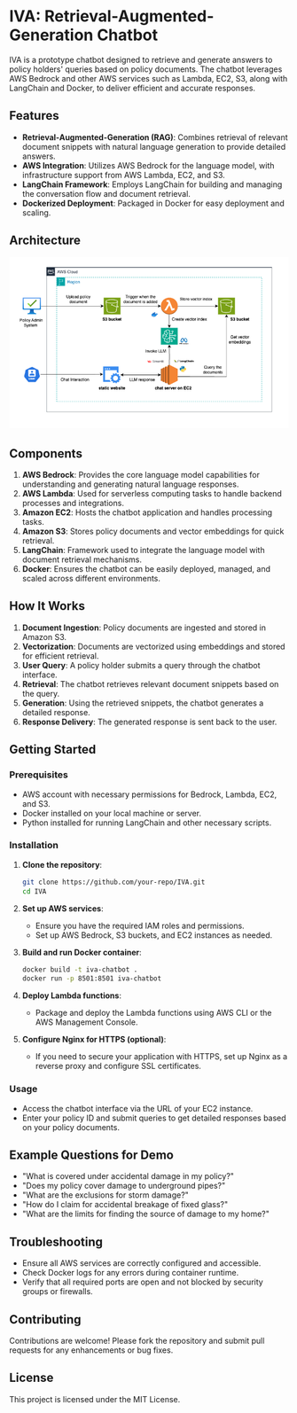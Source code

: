 # IVA: Retrieval-Augmented-Generation Chatbot

IVA is a prototype chatbot designed to retrieve and generate answers to policy holders' queries based on policy documents. The chatbot leverages AWS Bedrock and other AWS services such as Lambda, EC2, S3, along with LangChain and Docker, to deliver efficient and accurate responses.

## Features

- **Retrieval-Augmented-Generation (RAG)**: Combines retrieval of relevant document snippets with natural language generation to provide detailed answers.
- **AWS Integration**: Utilizes AWS Bedrock for the language model, with infrastructure support from AWS Lambda, EC2, and S3.
- **LangChain Framework**: Employs LangChain for building and managing the conversation flow and document retrieval.
- **Dockerized Deployment**: Packaged in Docker for easy deployment and scaling.

## Architecture

![IVA Architecture](architecture/architecture.drawio.png)

## Components

1. **AWS Bedrock**: Provides the core language model capabilities for understanding and generating natural language responses.
2. **AWS Lambda**: Used for serverless computing tasks to handle backend processes and integrations.
3. **Amazon EC2**: Hosts the chatbot application and handles processing tasks.
4. **Amazon S3**: Stores policy documents and vector embeddings for quick retrieval.
5. **LangChain**: Framework used to integrate the language model with document retrieval mechanisms.
6. **Docker**: Ensures the chatbot can be easily deployed, managed, and scaled across different environments.

## How It Works

1. **Document Ingestion**: Policy documents are ingested and stored in Amazon S3.
2. **Vectorization**: Documents are vectorized using embeddings and stored for efficient retrieval.
3. **User Query**: A policy holder submits a query through the chatbot interface.
4. **Retrieval**: The chatbot retrieves relevant document snippets based on the query.
5. **Generation**: Using the retrieved snippets, the chatbot generates a detailed response.
6. **Response Delivery**: The generated response is sent back to the user.

## Getting Started

### Prerequisites

- AWS account with necessary permissions for Bedrock, Lambda, EC2, and S3.
- Docker installed on your local machine or server.
- Python installed for running LangChain and other necessary scripts.

### Installation

1. **Clone the repository**:

    ```bash
    git clone https://github.com/your-repo/IVA.git
    cd IVA
    ```

2. **Set up AWS services**:

    - Ensure you have the required IAM roles and permissions.
    - Set up AWS Bedrock, S3 buckets, and EC2 instances as needed.

3. **Build and run Docker container**:

    ```bash
    docker build -t iva-chatbot .
    docker run -p 8501:8501 iva-chatbot
    ```

4. **Deploy Lambda functions**:

    - Package and deploy the Lambda functions using AWS CLI or the AWS Management Console.

5. **Configure Nginx for HTTPS (optional)**:

    - If you need to secure your application with HTTPS, set up Nginx as a reverse proxy and configure SSL certificates.

### Usage

- Access the chatbot interface via the URL of your EC2 instance.
- Enter your policy ID and submit queries to get detailed responses based on your policy documents.

## Example Questions for Demo

- "What is covered under accidental damage in my policy?"
- "Does my policy cover damage to underground pipes?"
- "What are the exclusions for storm damage?"
- "How do I claim for accidental breakage of fixed glass?"
- "What are the limits for finding the source of damage to my home?"

## Troubleshooting

- Ensure all AWS services are correctly configured and accessible.
- Check Docker logs for any errors during container runtime.
- Verify that all required ports are open and not blocked by security groups or firewalls.

## Contributing

Contributions are welcome! Please fork the repository and submit pull requests for any enhancements or bug fixes.

## License

This project is licensed under the MIT License.
